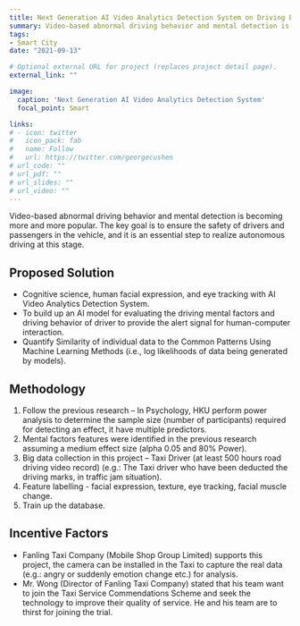```yaml
---
title: Next Generation AI Video Analytics Detection System on Driving Behavior and Mental Factors
summary: Video-based abnormal driving behavior and mental detection is becoming more and more popular. The key goal is to ensure the safety of drivers and passengers in the vehicle, and it is an essential step to realize autonomous driving at this stage.
tags:
- Smart City
date: "2021-09-13"

# Optional external URL for project (replaces project detail page).
external_link: ""

image:
  caption: 'Next Generation AI Video Analytics Detection System'
  focal_point: Smart

links:
# - icon: twitter
#   icon_pack: fab
#   name: Follow
#   url: https://twitter.com/georgecushen
# url_code: ""
# url_pdf: ""
# url_slides: ""
# url_video: ""
---
```


Video-based abnormal driving behavior and mental detection is becoming more and more popular. The key goal is to ensure the safety of drivers and passengers in the vehicle, and it is an essential step to realize autonomous driving at this stage.

## Proposed Solution

- Cognitive science, human facial expression, and eye tracking with AI Video Analytics Detection System.
- To build up an AI model for evaluating the driving mental factors and driving behavior of driver to provide the alert signal for human-computer interaction.
- Quantify Similarity of individual data to the Common Patterns Using Machine Learning Methods (i.e., log likelihoods of data being generated by models).

## Methodology

1. Follow the previous research – In Psychology, HKU perform power analysis to determine the sample size (number of participants) required for detecting an effect, it have multiple predictors.
2. Mental factors features were identified in the previous research assuming a medium effect size (alpha 0.05 and 80% Power).
3. Big data collection in this project – Taxi Driver (at least 500 hours road driving video record) (e.g.: The Taxi driver who have been deducted the driving marks, in traffic jam situation).
4. Feature labelling - facial expression, texture, eye tracking, facial muscle change.
5. Train up the database.

## Incentive Factors

- Fanling Taxi Company (Mobile Shop Group Limited) supports this project, the camera can be installed in the Taxi to capture the real data (e.g.: angry or suddenly emotion change etc.) for analysis. 
- Mr. Wong (Director of Fanling Taxi Company) stated that his team want to join the Taxi Service Commendations Scheme and seek the technology to improve their quality of service. He and his team are to thirst for joining the trial.
